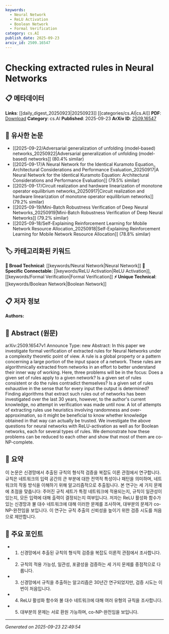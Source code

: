 ```yaml
---
keywords:
  - Neural Network
  - ReLU Activation
  - Boolean Network
  - Formal Verification
category: cs.AI
publish_date: 2025-09-23
arxiv_id: 2509.16547
---
```


<!-- KEYWORD_LINKING_METADATA:
{
  "processed_timestamp": "2025-09-23T22:49:54.886865",
  "vocabulary_version": "1.0",
  "selected_keywords": [
    "Neural Network",
    "ReLU Activation",
    "Boolean Network",
    "Formal Verification"
  ],
  "rejected_keywords": [],
  "similarity_scores": {
    "Neural Network": 0.85,
    "ReLU Activation": 0.7,
    "Boolean Network": 0.65,
    "Formal Verification": 0.72
  },
  "extraction_method": "AI_prompt_based",
  "budget_applied": true,
  "candidates_json": {
    "candidates": [
      {
        "surface": "Neural Networks",
        "canonical": "Neural Network",
        "aliases": [
          "NN",
          "Neural Nets"
        ],
        "category": "broad_technical",
        "rationale": "Central topic of the paper, providing a broad technical context for linking.",
        "novelty_score": 0.45,
        "connectivity_score": 0.9,
        "specificity_score": 0.5,
        "link_intent_score": 0.85
      },
      {
        "surface": "ReLU-activation",
        "canonical": "ReLU Activation",
        "aliases": [
          "Rectified Linear Unit"
        ],
        "category": "specific_connectable",
        "rationale": "Specific activation function discussed, relevant for linking to detailed neural network architectures.",
        "novelty_score": 0.55,
        "connectivity_score": 0.78,
        "specificity_score": 0.8,
        "link_intent_score": 0.7
      },
      {
        "surface": "Boolean networks",
        "canonical": "Boolean Network",
        "aliases": [],
        "category": "unique_technical",
        "rationale": "Distinct type of network analyzed, offering unique technical insights.",
        "novelty_score": 0.65,
        "connectivity_score": 0.6,
        "specificity_score": 0.85,
        "link_intent_score": 0.65
      },
      {
        "surface": "formal verification",
        "canonical": "Formal Verification",
        "aliases": [],
        "category": "specific_connectable",
        "rationale": "Key method used for rule checking, important for linking to verification techniques.",
        "novelty_score": 0.6,
        "connectivity_score": 0.75,
        "specificity_score": 0.7,
        "link_intent_score": 0.72
      }
    ],
    "ban_list_suggestions": [
      "rule",
      "algorithm",
      "complexity theoretic"
    ]
  },
  "decisions": [
    {
      "candidate_surface": "Neural Networks",
      "resolved_canonical": "Neural Network",
      "decision": "linked",
      "scores": {
        "novelty": 0.45,
        "connectivity": 0.9,
        "specificity": 0.5,
        "link_intent": 0.85
      }
    },
    {
      "candidate_surface": "ReLU-activation",
      "resolved_canonical": "ReLU Activation",
      "decision": "linked",
      "scores": {
        "novelty": 0.55,
        "connectivity": 0.78,
        "specificity": 0.8,
        "link_intent": 0.7
      }
    },
    {
      "candidate_surface": "Boolean networks",
      "resolved_canonical": "Boolean Network",
      "decision": "linked",
      "scores": {
        "novelty": 0.65,
        "connectivity": 0.6,
        "specificity": 0.85,
        "link_intent": 0.65
      }
    },
    {
      "candidate_surface": "formal verification",
      "resolved_canonical": "Formal Verification",
      "decision": "linked",
      "scores": {
        "novelty": 0.6,
        "connectivity": 0.75,
        "specificity": 0.7,
        "link_intent": 0.72
      }
    }
  ]
}
-->

# Checking extracted rules in Neural Networks

## 📋 메타데이터

**Links**: [[daily_digest_20250923|20250923]] [[categories/cs.AI|cs.AI]]
**PDF**: [Download](https://arxiv.org/pdf/2509.16547.pdf)
**Category**: cs.AI
**Published**: 2025-09-23
**ArXiv ID**: [2509.16547](https://arxiv.org/abs/2509.16547)

## 🔗 유사한 논문
- [[2025-09-22/Adversarial generalization of unfolding (model-based) networks_20250922|Adversarial generalization of unfolding (model-based) networks]] (80.4% similar)
- [[2025-09-17/A Neural Network for the Identical Kuramoto Equation_ Architectural Considerations and Performance Evaluation_20250917|A Neural Network for the Identical Kuramoto Equation: Architectural Considerations and Performance Evaluation]] (79.5% similar)
- [[2025-09-17/Circuit realization and hardware linearization of monotone operator equilibrium networks_20250917|Circuit realization and hardware linearization of monotone operator equilibrium networks]] (79.2% similar)
- [[2025-09-19/Mini-Batch Robustness Verification of Deep Neural Networks_20250919|Mini-Batch Robustness Verification of Deep Neural Networks]] (79.2% similar)
- [[2025-09-18/Self-Explaining Reinforcement Learning for Mobile Network Resource Allocation_20250918|Self-Explaining Reinforcement Learning for Mobile Network Resource Allocation]] (78.8% similar)

## 🏷️ 카테고리화된 키워드
**🧠 Broad Technical**: [[keywords/Neural Network|Neural Network]]
**🔗 Specific Connectable**: [[keywords/ReLU Activation|ReLU Activation]], [[keywords/Formal Verification|Formal Verification]]
**⚡ Unique Technical**: [[keywords/Boolean Network|Boolean Network]]

## 📋 저자 정보

**Authors:** 

## 📄 Abstract (원문)

arXiv:2509.16547v1 Announce Type: new 
Abstract: In this paper we investigate formal verification of extracted rules for Neural Networks under a complexity theoretic point of view. A rule is a global property or a pattern concerning a large portion of the input space of a network. These rules are algorithmically extracted from networks in an effort to better understand their inner way of working. Here, three problems will be in the focus: Does a given set of rules apply to a given network? Is a given set of rules consistent or do the rules contradict themselves? Is a given set of rules exhaustive in the sense that for every input the output is determined? Finding algorithms that extract such rules out of networks has been investigated over the last 30 years, however, to the author's current knowledge, no attempt in verification was made until now. A lot of attempts of extracting rules use heuristics involving randomness and over-approximation, so it might be beneficial to know whether knowledge obtained in that way can actually be trusted.
  We investigate the above questions for neural networks with ReLU-activation as well as for Boolean networks, each for several types of rules. We demonstrate how these problems can be reduced to each other and show that most of them are co-NP-complete.

## 📝 요약

이 논문은 신경망에서 추출된 규칙의 형식적 검증을 복잡도 이론 관점에서 연구합니다. 규칙은 네트워크의 입력 공간의 큰 부분에 대한 전역적 특성이나 패턴을 의미하며, 네트워크의 작동 방식을 이해하기 위해 알고리즘적으로 추출됩니다. 본 연구는 세 가지 문제에 초점을 맞춥니다: 주어진 규칙 세트가 특정 네트워크에 적용되는지, 규칙이 일관성이 있는지, 모든 입력에 대해 출력이 결정되는지 여부입니다. 저자는 ReLU 활성화 함수가 있는 신경망과 불 대수 네트워크에 대해 이러한 문제를 조사하며, 대부분의 문제가 co-NP-완전임을 보입니다. 이 연구는 규칙 추출의 신뢰성을 높이기 위한 검증 시도를 처음으로 제안합니다.

## 🎯 주요 포인트

- 1. 신경망에서 추출된 규칙의 형식적 검증을 복잡도 이론적 관점에서 조사합니다.
- 2. 규칙의 적용 가능성, 일관성, 포괄성을 검증하는 세 가지 문제를 중점적으로 다룹니다.
- 3. 신경망에서 규칙을 추출하는 알고리즘은 30년간 연구되었지만, 검증 시도는 이번이 처음입니다.
- 4. ReLU 활성화 함수와 불 대수 네트워크에 대해 여러 유형의 규칙을 조사합니다.
- 5. 대부분의 문제는 서로 환원 가능하며, co-NP-완전임을 보입니다.


---

*Generated on 2025-09-23 22:49:54*